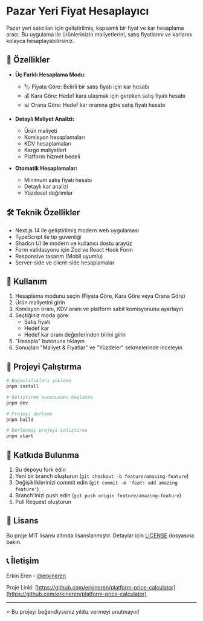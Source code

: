 # Pazar Yeri Fiyat Hesaplayıcı

Pazar yeri satıcıları için geliştirilmiş, kapsamlı bir fiyat ve kar hesaplama aracı. Bu uygulama ile ürünlerinizin maliyetlerini, satış fiyatlarını ve karlarını kolayca hesaplayabilirsiniz.

## 🚀 Özellikler

- **Üç Farklı Hesaplama Modu:**
  - 🏷️ Fiyata Göre: Belirli bir satış fiyatı için kar hesabı
  - 💰 Kara Göre: Hedef kara ulaşmak için gereken satış fiyatı hesabı
  - 📊 Orana Göre: Hedef kar oranına göre satış fiyatı hesabı

- **Detaylı Maliyet Analizi:**
  - Ürün maliyeti
  - Komisyon hesaplamaları
  - KDV hesaplamaları
  - Kargo maliyetleri
  - Platform hizmet bedeli

- **Otomatik Hesaplamalar:**
  - Minimum satış fiyatı hesabı
  - Detaylı kar analizi
  - Yüzdesel dağılımlar

## 🛠️ Teknik Özellikler

- Next.js 14 ile geliştirilmiş modern web uygulaması
- TypeScript ile tip güvenliği
- Shadcn UI ile modern ve kullanıcı dostu arayüz
- Form validasyonu için Zod ve React Hook Form
- Responsive tasarım (Mobil uyumlu)
- Server-side ve client-side hesaplamalar

## 📱 Kullanım

1. Hesaplama modunu seçin (Fiyata Göre, Kara Göre veya Orana Göre)
2. Ürün maliyetini girin
3. Komisyon oranı, KDV oranı ve platform sabit komisyonunu ayarlayın
4. Seçtiğiniz moda göre:
   - Satış fiyatı
   - Hedef kar
   - Hedef kar oranı
   değerlerinden birini girin
5. "Hesapla" butonuna tıklayın
6. Sonuçları "Maliyet & Fiyatlar" ve "Yüzdeler" sekmelerinde inceleyin

## 🚀 Projeyi Çalıştırma

```bash
# Bağımlılıkları yükleme
pnpm install

# Geliştirme sunucusunu başlatma
pnpm dev

# Projeyi derleme
pnpm build

# Derlenmiş projeyi çalıştırma
pnpm start
```

## 🤝 Katkıda Bulunma

1. Bu depoyu fork edin
2. Yeni bir branch oluşturun (`git checkout -b feature/amazing-feature`)
3. Değişikliklerinizi commit edin (`git commit -m 'feat: add amazing feature'`)
4. Branch'inizi push edin (`git push origin feature/amazing-feature`)
5. Pull Request oluşturun

## 📝 Lisans

Bu proje MIT lisansı altında lisanslanmıştır. Detaylar için [LICENSE](LICENSE) dosyasına bakın.

## 📞 İletişim

Erkin Eren - [@erkineren](https://github.com/erkineren)

Proje Linki: [https://github.com/erkineren/platform-price-calculator](https://github.com/erkineren/platform-price-calculator)

---

⭐️ Bu projeyi beğendiyseniz yıldız vermeyi unutmayın!
